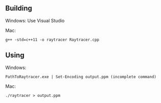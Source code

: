 ## Building

Windows: Use Visual Studio

Mac:
```
g++ -std=c++11 -o raytracer Raytracer.cpp
```

## Using
Windows:
```
PathToRaytracer.exe | Set-Encoding output.ppm (incomplete command)
```

Mac:
```
./raytracer > output.ppm
```
